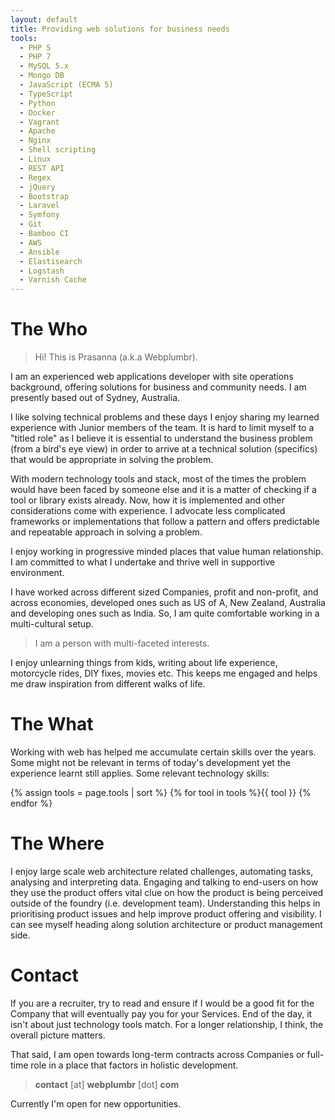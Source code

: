 ```yaml
---
layout: default
title: Providing web solutions for business needs
tools:
  - PHP 5
  - PHP 7
  - MySQL 5.x
  - Mongo DB
  - JavaScript (ECMA 5)
  - TypeScript
  - Python
  - Docker
  - Vagrant
  - Apache
  - Nginx
  - Shell scripting
  - Linux
  - REST API
  - Regex
  - jQuery
  - Bootstrap
  - Laravel
  - Symfony
  - Git
  - Bamboo CI
  - AWS
  - Ansible
  - Elastisearch
  - Logstash
  - Varnish Cache
---
```

# The Who

> Hi! This is Prasanna (a.k.a Webplumbr). 

I am an experienced web applications developer with site operations background, offering solutions for business and community needs. I am presently based out of Sydney, Australia.

I like solving technical problems and these days I enjoy sharing my learned 
experience with Junior members of the team. It is hard to limit myself to a 
"titled role" as I believe it is essential to understand the business problem 
(from a bird's eye view) in order to arrive at a technical solution (specifics) 
that would be appropriate in solving the problem.

With modern technology tools and stack, most of the times the problem would have 
been faced by someone else and it is a matter of checking if a tool or library 
exists already. Now, how it is implemented and other considerations come with 
experience. I advocate less complicated frameworks or implementations that follow 
a pattern and offers predictable and repeatable approach in solving a problem.

I enjoy working in progressive minded places that value human relationship. I am committed to what I undertake and thrive well in supportive environment.

I have worked across different sized Companies, profit and non-profit, and 
across economies, developed ones such as US of A, New Zealand, Australia 
 and developing ones such as India. So, I am quite comfortable working in a 
 multi-cultural setup.
 
> I am a person with multi-faceted interests. 

I enjoy unlearning things from kids, writing about life experience, motorcycle 
rides, DIY fixes, movies etc. This keeps me engaged and helps me draw inspiration 
from different walks of life.

# The What

Working with web has helped me accumulate certain skills over the years. Some might 
not be relevant in terms of today's development yet the experience learnt still 
applies. Some relevant technology skills:

{% assign tools = page.tools | sort %}
{% for tool in tools %}<span class="tool">{{ tool }}</span> {% endfor %}
 
# The Where

I enjoy large scale web architecture related challenges, automating tasks, analysing and interpreting data. Engaging and talking to end-users on how they use the product offers vital clue on how the product is being perceived outside of the foundry (i.e. development team). Understanding this helps in prioritising product issues and help improve product offering and 
visibility. I can see myself heading along solution architecture or product management side.

# Contact

If you are a recruiter, try to read and ensure if I would be a good fit for the Company 
that will eventually pay you for your Services. End of the day, it isn't about just 
technology tools match. For a longer relationship, I think, the overall picture matters. 

That said, I am open towards long-term contracts across Companies or full-time role in a 
place that factors in holistic development.

> **contact** [at] **webplumbr** [dot] **com**

Currently I'm <span class="sign-board">open</span> for new opportunities.
